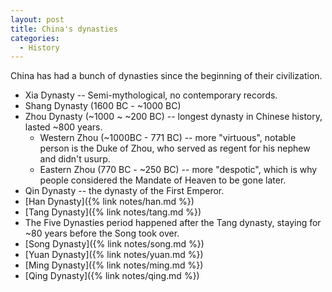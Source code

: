 ```yaml
---
layout: post
title: China's dynasties
categories:
  - History
---
```


China has had a bunch of dynasties since the beginning of their civilization.

- Xia Dynasty -- Semi-mythological, no contemporary records.
- Shang Dynasty (1600 BC - ~1000 BC)
- Zhou Dynasty (~1000 ~ ~200 BC) -- longest dynasty in Chinese history, lasted ~800 years.
  - Western Zhou (~1000BC - 771 BC) -- more "virtuous", notable person is the Duke of Zhou, who served as regent for his nephew and didn't usurp.
  - Eastern Zhou (770 BC - ~250 BC) -- more "despotic", which is why people considered the Mandate of Heaven to be gone later.
- Qin Dynasty -- the dynasty of the First Emperor.
- [Han Dynasty]({% link notes/han.md %})
- [Tang Dynasty]({% link notes/tang.md %})
- The Five Dynasties period happened after the Tang dynasty, staying for ~80 years before the Song took over.
- [Song Dynasty]({% link notes/song.md %})
- [Yuan Dynasty]({% link notes/yuan.md %})
- [Ming Dynasty]({% link notes/ming.md %})
- [Qing Dynasty]({% link notes/qing.md %})
